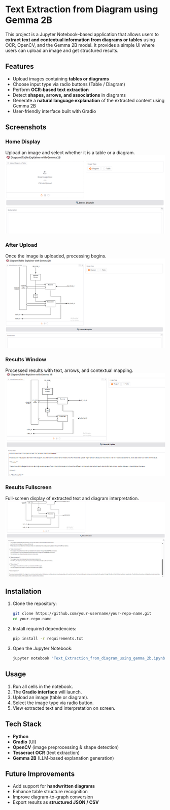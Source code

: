

# Text Extraction from Diagram using Gemma 2B

This project is a Jupyter Notebook–based application that allows users to **extract text and contextual information from diagrams or tables** using OCR, OpenCV, and the Gemma 2B model. It provides a simple UI where users can upload an image and get structured results.

##  Features

* Upload images containing **tables or diagrams**
* Choose input type via radio buttons (Table / Diagram)
* Perform **OCR-based text extraction**
* Detect **shapes, arrows, and associations** in diagrams
* Generate a **natural language explanation** of the extracted content using Gemma 2B
* User-friendly interface built with Gradio

##  Screenshots

###  Home Display  
Upload an image and select whether it is a table or a diagram.  
![Home Display](images/SC01.png)

###  After Upload  
Once the image is uploaded, processing begins.  
![After Upload](images/sc02.png)

###  Results Window  
Processed results with text, arrows, and contextual mapping.  
![Results Window](images/SC03.png)

###  Results Fullscreen  
Full-screen display of extracted text and diagram interpretation.  
![Results Fullscreen](images/SC04.png)

##  Installation

1. Clone the repository:

   ```bash
   git clone https://github.com/your-username/your-repo-name.git
   cd your-repo-name
   ```

2. Install required dependencies:

   ```bash
   pip install -r requirements.txt
   ```

3. Open the Jupyter Notebook:

   ```bash
   jupyter notebook "Text_Extraction_from_diagram_using_gemma_2b.ipynb"
   ```

##  Usage

1. Run all cells in the notebook.
2. The **Gradio interface** will launch.
3. Upload an image (table or diagram).
4. Select the image type via radio button.
5. View extracted text and interpretation on screen.

##  Tech Stack

* **Python**
* **Gradio** (UI)
* **OpenCV** (image preprocessing & shape detection)
* **Tesseract OCR** (text extraction)
* **Gemma 2B** (LLM-based explanation generation)

##  Future Improvements

* Add support for **handwritten diagrams**
* Enhance table structure recognition
* Improve diagram-to-graph conversion
* Export results as **structured JSON / CSV**


